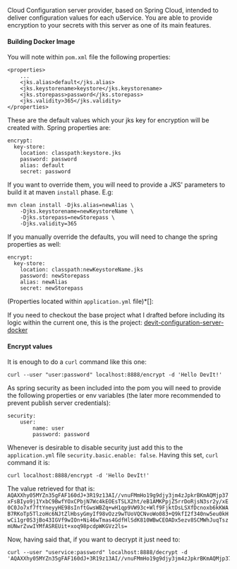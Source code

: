 Cloud Configuration server provider, based on Spring Cloud, intended to deliver configuration values for each uService.
You are able to provide encryption to your secrets with this server as one of its main features.

#### Building Docker Image
You will note within `pom.xml` file the following properties:

```
<properties>
    ...
    <jks.alias>default</jks.alias>
    <jks.keystorename>keystore</jks.keystorename>
    <jks.storepass>password</jks.storepass>
    <jks.validity>365</jks.validity>
</properties>
```
These are the default values which your jks key for encryption will be created with.
Spring properties are:

```
encrypt:
  key-store:
    location: classpath:keystore.jks
    password: password
    alias: default
    secret: password
```

If you want to override them, you will need to provide a JKS' parameters to build it at maven `install` phase.
E.g:
```
mvn clean install -Djks.alias=newAlias \
    -Djks.keystorename=newKeystoreName \
    -Djks.storepass=newStorepass \
    -Djks.validity=365
```
If you manually override the defaults, you will need to change the spring properties as well:
```
encrypt:
  key-store:
    location: classpath:newKeystoreName.jks
    password: newStorepass
    alias: newAlias
    secret: newStorepass
```
(Properties located within `application.yml` file)*[]: 

If you need to checkout the base project what I drafted before including its logic within the current one, this is the project:
[devit-configuration-server-docker](https://github.com/DevitArg/devit-configuration-server-docker)

#### Encrypt values
It is enough to do a `curl` command like this one:

```
curl --user "user:password" localhost:8888/encrypt -d 'Hello DevIt!'
```

As spring security as been included into the pom you will need to provide the following properties or env variables (the later more recommended to prevent publish server credentials):

```
security:
    user:
        name: user
        password: password
```
Whenever is desirable to disable security just add this to the `application.yml` file `security.basic.enable: false`. Having
this set, `curl` command it is:

```
curl localhost:8888/encrypt -d 'Hello DevIt!'
```

The value retrieved for that is: `AQAXXhy05MYZn35gFAF160dJ+3R19z13AI//vnuFMmHo19g9djy3jm4zJpkrBKmAQMjp37xFsBIyo9j1YxbC9BwfYOxCPbjN7Wc4kEOEsTSLX2ht/eB1AMKPpjZ5rrDoRjsN3sr2y/xE0C0Jo7xf7ftYneyyHE98sInftGwsWBZq+wH1qp9VW93c+Wlf9FjktDsLSXfDcnoxb6kKWAB7RKoTp5TlzoHc6NJtZlHbsyGmyIf98vOzz9wTUoVQCNvoWo083+Q9kfI2f340nw5eu0kHwCi1gr0S3jBo43IGVf9wIOn+Ni46wTmas4GdfHlSdK810WBwCEOADx5ezv8SCMWhJuqTszmUNwrZvwIYMfASREUit+xoq98pcdpWKGVz2ls=`

Now, having said that, if you want to decrypt it just need to:

```
curl --user "uservice:password" localhost:8888/decrypt -d 'AQAXXhy05MYZn35gFAF160dJ+3R19z13AI//vnuFMmHo19g9djy3jm4zJpkrBKmAQMjp37xFsBIyo9j1YxbC9BwfYOxCPbjN7Wc4kEOEsTSLX2ht/eB1AMKPpjZ5rrDoRjsN3sr2y/xE0C0Jo7xf7ftYneyyHE98sInftGwsWBZq+wH1qp9VW93c+Wlf9FjktDsLSXfDcnoxb6kKWAB7RKoTp5TlzoHc6NJtZlHbsyGmyIf98vOzz9wTUoVQCNvoWo083+Q9kfI2f340nw5eu0kHwCi1gr0S3jBo43IGVf9wIOn+Ni46wTmas4GdfHlSdK810WBwCEOADx5ezv8SCMWhJuqTszmUNwrZvwIYMfASREUit+xoq98pcdpWKGVz2ls='
```